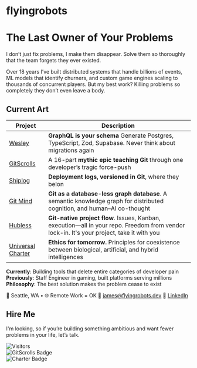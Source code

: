 # flyingrobots
# The Last Owner of Your Problems

I don’t just fix problems, I make them disappear. Solve them so thoroughly that the team forgets they ever existed.

Over 18 years I’ve built distributed systems that handle billions of events, ML models that identify churners, and custom game engines scaling to thousands of concurrent players. But my best work? Killing problems so completely they don’t even leave a body.

## Current Art

| Project | Description |
|---------|-------------|
| [Wesley](https://github.com/flyingrobots/wesley) | **GraphQL is your schema** Generate Postgres, TypeScript, Zod, Supabase. Never think about migrations again |
| [GitScrolls](https://github.com/gitscrolls/gitscrolls) | A 16-part **mythic epic teaching Git** through one developer’s tragic force-push |
| [Shiplog](https://github.com/flyingrobots/shiplog) | **Deployment logs, versioned in Git**, where they belon |
| [Git Mind](https://github.com/neuroglyph/git-mind) | **Git as a database-less graph database**. A semantic knowledge graph for distributed cognition, and human–AI co-thought |
| [Hubless](https://github.com/flyingrobots/hubless) | **Git-native project flow**. Issues, Kanban, execution—all in your repo. Freedom from vendor lock-in. It's your project, take it with you |
| [Universal Charter](https://universalcharter.org) | **Ethics for tomorrow.** Principles for coexistence between biological, artificial, and hybrid intelligences |

**Currently**: Building tools that delete entire categories of developer pain
**Previously**: Staff Engineer in gaming, built platforms serving millions
**Philosophy**: The best solution makes the problem cease to exist

📍 Seattle, WA • 🌐 Remote Work = OK
📧 [james@flyingrobots.dev](mailto:james@flyingrobots.dev)
🔗 [LinkedIn](https://linkedin.com/in/flyingrobots)

## Hire Me

I'm looking, so if you’re building something ambitious and want fewer problems in your life, let’s talk.

![Visitors](https://komarev.com/ghpvc/?username=flyingrobots&style=flat-square)  
![GitScrolls Badge](https://img.shields.io/badge/GitScrolls-Mythic%20Dev%20Scrolls-blueviolet?style=flat-square)  
![Charter Badge](https://img.shields.io/badge/Universal_Charter-Post_Anthropocentric_Ethics-brightgreen?style=flat-square)
